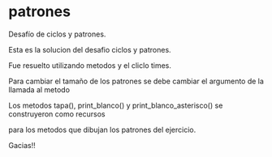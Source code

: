 # patrones

Desafío de ciclos y patrones.


Esta es la solucion del desafio ciclos y patrones. 

Fue resuelto utilizando metodos y el cliclo times.

Para cambiar el tamaño de los patrones se debe cambiar el argumento de la llamada al metodo

Los metodos tapa(), print_blanco() y print_blanco_asterisco() se construyeron como recursos 

para los metodos que dibujan los patrones del ejercicio.

Gacias!!
